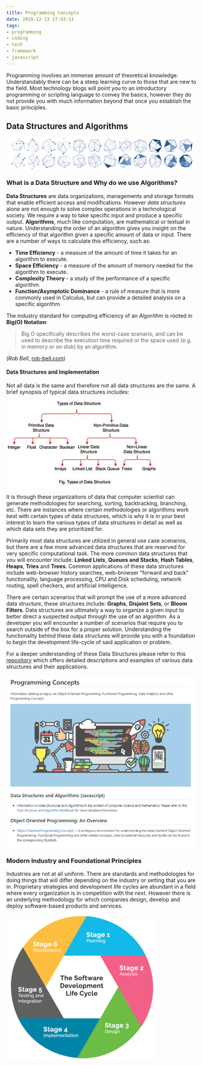 ```yaml
---
title: Programming Concepts
date: 2018-12-13 17:43:13
tags: 
- programming 
- coding 
- tech 
- framework 
- javascript 
---
```

Programming involves an immense amount of theoretical knowledge. Understandably there can be a steep learning curve to those that are new to the field. Most technology blogs will point you to an introductory programming or scripting language to convey the basics, however they do not provide you with much information beyond that once you establish the basic principles. 

## Data Structures and Algorithms 
![Image1](https://raw.githubusercontent.com/Developer-Handshake/Developer-Handshake.github.io/org-page/img-media/dsa-img.jpg)

### What is a Data Structure and Why do we use Algorithms? 
**Data Structures** are data organizations, managements and storage formats that enable efficient access and modifications. However  _data structures_ alone are not enough to solve complex operations in a technological society. We require a way to take specific input and produce a specific output. **Algorithms**, much like computation, are mathematical or textual in nature. Understanding the order of an algorithm gives you insight on the efficiency of that algorithm given a specific amount of data or input. There are a number of ways to calculate this efficiency, such as: 

* **Time Efficiency** - a measure of the amount of time it takes for an algorithm to execute. 
* **Space Efficiency** - a measure of the amount of memory needed for the algorithm to execute. 
* **Complexity Theory** - a study of the performance of a specific algorithm. 
* **Function/Asymptotic Dominance** - a rule of measure that is more commonly used in Calculus, but can provide a detailed analysis on a specific algorithm 

The industry standard for computing efficiency of an _Algorithm_ is rooted in **Big(O) Notation**:

> Big O specifically describes the worst-case scenario, and can be used to describe the execution time required or the space used (e.g. in memory or on disk) by an algorithm.

(_Rob Bell_, [rob-bell.com](https://rob-bell.net/2009/06/a-beginners-guide-to-big-o-notation/))

#### Data Structures and Implementation
Not all data is the same and therefore not all data structures are the same. A brief synopsis of typical data structures includes: 

![Diagram1](https://raw.githubusercontent.com/Developer-Handshake/Developer-Handshake.github.io/org-page/img-media/data-structures.jpeg)

It is through these organizations of data that computer scientist can generate methodologies for searching, sorting, backtracking, branching, etc. There are instances where certain methodologies or algorithms work best with certain types of data structures, which is why it is in your best interest to learn the various types of data structures in detail as well as which data sets they are prioritized for. 

Primarily most data structures are utilized in general use case scenarios, but there are a few more advanced data structures that are reserved for very specific computational task. The more common data structures that you will encounter include: **Linked Lists**, **Queues and Stacks**, **Hash Tables**, **Heaps**, **Tries** and **Trees**. Common applications of these data structures include web-browser history searches, web-browser "forward and back" functionality, language processing, CPU and Disk scheduling, network routing, spell checkers, and artificial intelligence. 

There are certain scenarios that will prompt the use of a more advanced data structure, these structures include: **Graphs**, **Disjoint Sets**, or **Bloom Filters**. Data structures are ultimately a way to organize a given input to better direct a suspected output through the use of an algorithm. As a developer you will encounter a number of scenarios that require you to search outside of the box for a proper solution. Understanding the functionality behind these data structures will provide you with a foundation to begin the development life-cycle of said application or problem.

For a deeper understanding of these Data Structures please refer to this [repository](https://github.com/Jzbonner/ProgrammingConcepts) which offers detailed descriptions and examples of various data structures and their applications. 

![Diagram2](https://raw.githubusercontent.com/Developer-Handshake/Developer-Handshake.github.io/org-page/img-media/prog-concepts.jpg)

### Modern Industry and Foundational Principles 
Industries are not at all uniform. There are standards and methodologies for doing things that will differ depending on the industry or setting that you are in. Proprietary strategies and development life cycles are abundant in a field where every organization is in competition with the next. However there is an underlying methodology for which companies design, develop and deploy software-based products and services. 

![Diagram3](https://raw.githubusercontent.com/Developer-Handshake/Developer-Handshake.github.io/org-page/img-media/sdlc.png)



